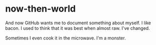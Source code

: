 # now-then-world

And now GitHub wants me to document something about myself. I like bacon. I used to think that it was best when almost raw. I've changed.

Sometimes I even cook it in the microwave. I'm a monster.
